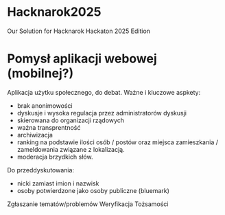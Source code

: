 # Hacknarok2025
Our Solution for Hacknarok Hackaton 2025 Edition


# Pomysł aplikacji webowej (mobilnej?)
Aplikacja użytku społecznego, do debat. 
Ważne i kluczowe aspkety:
- brak anonimowości
- dyskusje i wysoka regulacja przez administratorów dyskusji
- skierowana do organizacji rządowych
- ważna transprentność
- archiwizacja
- ranking na podstawie ilości osób / postów oraz miejsca zamieszkania / zameldowania związane z lokalizacją.
- moderacja brzydkich słów.

Do przeddyskutowania:
- nicki zamiast imion i nazwisk
- osoby potwierdzone jako osoby publiczne (bluemark)


Zgłaszanie tematów/problemów 
Weryfikacja Tożsamości 
